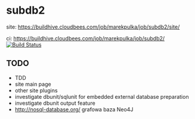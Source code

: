 subdb2
======


site:
https://buildhive.cloudbees.com/job/marekpulka/job/subdb2/site/

ci:
https://buildhive.cloudbees.com/job/marekpulka/job/subdb2/ [![Build Status](https://buildhive.cloudbees.com/job/marekpulka/job/subdb2/badge/icon)](https://buildhive.cloudbees.com/job/marekpulka/job/subdb2/)



TODO
----
- TDD
- site main page
- other site plugins
- investigate dbunit/sqlunit for embedded external database preparation
- investigate dbunit output feature
- http://nosql-database.org/ grafowa baza Neo4J
